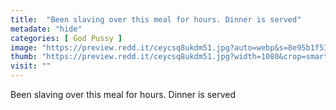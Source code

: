 ```yaml
---
title:  "Been slaving over this meal for hours. Dinner is served"
metadate: "hide"
categories: [ God Pussy ]
image: "https://preview.redd.it/ceycsq8ukdm51.jpg?auto=webp&s=8e95b1f53c75ebe667e7b211e8bf40da0a4ddb0a"
thumb: "https://preview.redd.it/ceycsq8ukdm51.jpg?width=1080&crop=smart&auto=webp&s=dd4c72defd2043d6678d138b14c9cfdd5e4875ee"
visit: ""
---
```

Been slaving over this meal for hours. Dinner is served
